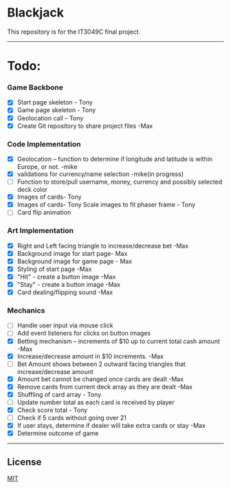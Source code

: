 # Blackjack

This repository is for the IT3049C final project.

---
# Todo:

### Game Backbone
- [x] Start page skeleton - Tony 
- [x] Game page skeleton - Tony 
- [x] Geolocation call – Tony 
- [x] Create Git repository to share project files -Max 

### Code Implementation
- [x] Geolocation – function to determine if longitude and latitude is within Europe, or not. -mike
- [x] validations for currency/name selection -mike(in progress)
- [ ] Function to store/pull username, money, currency and possibly selected deck color 
- [x] Images of cards- Tony 
- [x] Images of cards- Tony Scale images to fit phaser frame - Tony 
- [ ] Card flip animation

### Art Implementation

- [x] Right and Left facing triangle to increase/decrease bet  -Max
- [x] Background image for start page- Max 
- [x] Background image for game page - Max 
- [x] Styling of start page -Max 
- [x] "Hit" - create a button image -Max
- [x] "Stay" - create a button image -Max
- [x] Card dealing/flipping sound -Max

### Mechanics
- [ ] Handle user input via mouse click 
- [ ] Add event listeners for clicks on button images 
- [x] Betting mechanism – increments of $10 up to current total cash amount -Max
- [x] Increase/decrease amount in $10 increments. -Max
- [ ] Bet Amount shows between 2 outward facing triangles that increase/decrease amount 
- [x] Amount bet cannot be changed once cards are dealt -Max
- [x] Remove cards from current deck array as they are dealt -Max
- [x] Shuffling of card array - Tony 
- [ ] Update number total as each card is received by player 
- [x] Check score total - Tony 
- [ ] Check if 5 cards without going over 21 
- [x] If user stays, determine if dealer will take extra cards or stay -Max
- [x] Determine outcome of game 

---

## License
[MIT](https://choosealicense.com/licenses/mit/)